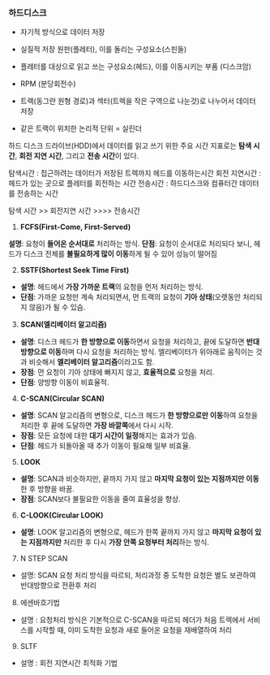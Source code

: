 
### 하드디스크

- 자기적 방식으로 데이터 저장
- 실질적 저장 원판(플레터), 이를 돌리는 구성요소(스핀들)
- 플레터를 대상으로 읽고 쓰는 구성요소(헤드), 이를 이동시키는 부품 (디스크암)
- RPM (분당회전수)

- 트랙(동그란 원형 경로)과 섹터(트렉을 작은 구역으로 나눈것)로 나누어서 데이터 저장
- 같은 트랙이 위치한 논리적 단위 = 실린더

하드 디스크 드라이브(HDD)에서 데이터를 읽고 쓰기 위한 주요 시간 지표로는 **탐색 시간**, **회전 지연 시간**, 그리고 **전송 시간**이 있다.

탐색시간 : 접근하려는 데이터가 저장된 트렉까지 헤드를 이동하는시간
회전 지연시간 : 헤드가 있는 곳으로 플레터를 회전하는 시간
전송시간 : 하드디스크와 컴퓨터간 데이터를 전송하는 시간

탐색 시간 >> 회전지연 시간 >>>> 전송시간


1. **FCFS(First-Come, First-Served)**

**설명**: 요청이 **들어온 순서대로** 처리하는 방식.
**단점**: 요청이 순서대로 처리되다 보니, 헤드가 디스크 전체를 **불필요하게 많이 이동**하게 될 수 있어 성능이 떨어짐

 2. **SSTF(Shortest Seek Time First)**

- **설명**: 헤드에서 **가장 가까운 트랙**의 요청을 먼저 처리하는 방식.
- **단점**: 가까운 요청만 계속 처리되면서, 먼 트랙의 요청이 **기아 상태**(오랫동안 처리되지 않음)가 될 수 있슴.

 3. **SCAN(엘리베이터 알고리즘)**

- **설명**: 디스크 헤드가 **한 방향으로 이동**하면서 요청을 처리하고, 끝에 도달하면 **반대 방향으로 이동**하며 다시 요청을 처리하는 방식. 엘리베이터가 위아래로 움직이는 것과 비슷해서 **엘리베이터 알고리즘**이라고도 함.
- **장점**: 먼 요청이 기아 상태에 빠지지 않고, **효율적으로** 요청을 처리.
- **단점**: 양방향 이동이 비효율적.

 4. **C-SCAN(Circular SCAN)**

- **설명**: SCAN 알고리즘의 변형으로, 디스크 헤드가 **한 방향으로만 이동**하여 요청을 처리한 후 끝에 도달하면 **가장 바깥쪽**에서 다시 시작.
- **장점**: 모든 요청에 대한 **대기 시간이 일정**해지는 효과가 있슴.
- **단점**: 헤드가 되돌아올 때 추가 이동이 필요해 일부 비효율.

 5. **LOOK**

- **설명**: SCAN과 비슷하지만, 끝까지 가지 않고 **마지막 요청이 있는 지점까지만 이동**한 후 방향을 바꿈.
- **장점**: SCAN보다 불필요한 이동을 줄여 효율성을 향상.

 6. **C-LOOK(Circular LOOK)**

- **설명**: LOOK 알고리즘의 변형으로, 헤드가 한쪽 끝까지 가지 않고 **마지막 요청이 있는 지점까지만** 처리한 후 다시 **가장 안쪽 요청부터 처리**하는 방식.

7. N STEP SCAN
- 설명: SCAN 요청 처리 방식을 따르되, 처리과정 중 도착한 요청은 별도 보관하여 반대방향으로 전환후 처리

8. 에센바흐기법
- 설명 : 요청처리 방식은 기본적으로 C-SCAN을 따르되 헤더가 처음 트렉에서 서비스를 시작할 때, 이미 도착한 요청과 새로 들어온 요청을 재배열하여 처리

9. SLTF
- 설명 : 회전 지연시간 최적화 기법